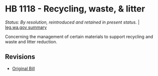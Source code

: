 # HB 1118 - Recycling, waste, & litter
*Status: By resolution, reintroduced and retained in present status.* | [leg.wa.gov summary](https://app.leg.wa.gov/billsummary?BillNumber=1118&Year=2021)

Concerning the management of certain materials to support recycling and waste and litter reduction.

## Revisions
* [Original Bill](1/)